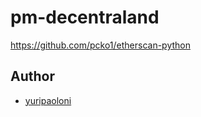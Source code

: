 # pm-decentraland

https://github.com/pcko1/etherscan-python

## Author

- [yuripaoloni](https://github.com/yuripaoloni)

